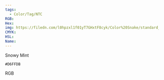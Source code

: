 ```yaml
---
tags:
  - Color/Tag/NTC
RGB:
Hex:
img: https://filedn.com/l0hpzxl1f01yT7GHxtF8cyk/Color%20Snake/standard_csv_to_svg/%23/D6FFDB.svg
CMYK:
HSL:
Name:
---
```

Snowy Mint
```palette
#D6FFDB
```
RGB
